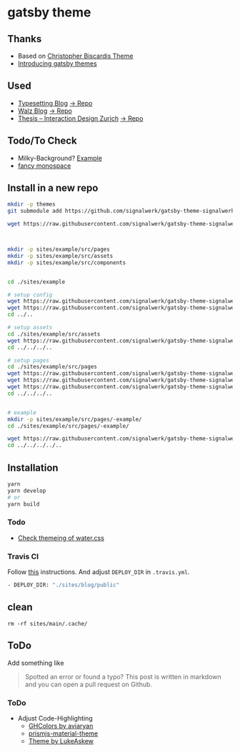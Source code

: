 # gatsby theme


## Thanks
* Based on [Christopher Biscardis Theme](https://github.com/ChristopherBiscardi/gatsby-theme-examples)
* [Introducing gatsby themes](https://github.com/gatsbyjs/gatsby/pull/9517)

## Used
* [Typesetting Blog](https://signalwerk.github.io/typesetting/) [→ Repo](https://github.com/signalwerk/typesetting/)
* [Walz Blog](https://signalwerk.github.io/walz.alexanderboenninger/) [→ Repo](https://github.com/signalwerk/walz.alexanderboenninger/)
* [Thesis – Interaction Design Zurich](https://thesis.logrinto.ch/) [→ Repo](https://github.com/logrinto/IAD2017.thesis)

## Todo/To Check
* Milky-Background? [Example](https://codepen.io/TurkAysenur/full/gOmMgpx)
* [fancy monospace](https://fonts.google.com/specimen/Space+Mono)

## Install in a new repo
```sh
mkdir -p themes
git submodule add https://github.com/signalwerk/gatsby-theme-signalwerk.git themes/gatsby-theme-signalwerk

wget https://raw.githubusercontent.com/signalwerk/gatsby-theme-signalwerk/master/__install/package.json



mkdir -p sites/example/src/pages
mkdir -p sites/example/src/assets
mkdir -p sites/example/src/components


cd ./sites/example

# setup config
wget https://raw.githubusercontent.com/signalwerk/gatsby-theme-signalwerk/master/__install/sites/example/package.json
wget https://raw.githubusercontent.com/signalwerk/gatsby-theme-signalwerk/master/__install/sites/example/gatsby-config.js
cd ../..

# setup assets
cd ./sites/example/src/assets
wget https://raw.githubusercontent.com/signalwerk/gatsby-theme-signalwerk/master/__install/sites/example/src/assets/gatsby-icon.png
cd ../../../..

# setup pages
cd ./sites/example/src/pages
wget https://raw.githubusercontent.com/signalwerk/gatsby-theme-signalwerk/master/__install/sites/example/src/pages/404.js
wget https://raw.githubusercontent.com/signalwerk/gatsby-theme-signalwerk/master/__install/sites/example/src/pages/index.js
wget https://raw.githubusercontent.com/signalwerk/gatsby-theme-signalwerk/master/__install/sites/example/src/pages/root.md
cd ../../../..


# example
mkdir -p sites/example/src/pages/-example/
cd ./sites/example/src/pages/-example/

wget https://raw.githubusercontent.com/signalwerk/gatsby-theme-signalwerk/master/__install/sites/example/src/pages/-example/index.md
cd ../../../../..

```


## Installation

```sh
yarn
yarn develop
# or
yarn build
```
### Todo
* [Check themeing of water.css](https://github.com/kognise/water.css)

### Travis CI
Follow [this](https://github.com/signalwerk/travis-ci) instructions. And adjust `DEPLOY_DIR` in `.travis.yml`.

```sh
- DEPLOY_DIR: "./sites/blog/public"
```


## clean
```
rm -rf sites/main/.cache/
```

## ToDo
Add something like
> Spotted an error or found a typo? This post is written in markdown and you can open a pull request on Github.



### ToDo

* Adjust Code-Highlighting
  * [GHColors by aviaryan](https://github.com/PrismJS/prism-themes/blob/master/themes/prism-ghcolors.css)
  * [prismjs-material-theme](https://dutchenkooleg.github.io/prismjs-material-theme/)
  * [Theme by LukeAskew](https://github.com/LukeAskew/prism-github)
